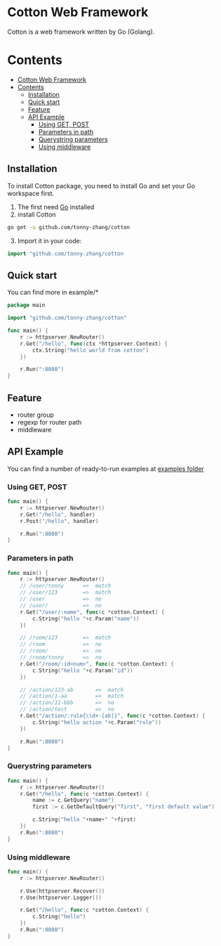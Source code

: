 # Cotton Web Framework
Cotton is a web framework written by Go (Golang).

# Contents
- [Cotton Web Framework](#cotton-web-framework)
- [Contents](#contents)
	- [Installation](#installation)
	- [Quick start](#quick-start)
	- [Feature](#feature)
	- [API Example](#api-example)
		- [Using GET, POST](#using-get-post)
		- [Parameters in path](#parameters-in-path)
		- [Querystring parameters](#querystring-parameters)
		- [Using middleware](#using-middleware)
## Installation
To install Cotton package, you need to install Go and set your Go workspace first.
1. The first need [Go](https://golang.org) installed
2. install Cotton
```sh
go get -u github.com/tonny-zhang/cotton
```
3. Import it in your code:
```go
import "github.com/tonny-zhang/cotton
```

## Quick start
You can find more in example/*

```go
package main

import "github.com/tonny-zhang/cotton"

func main() {
	r := httpserver.NewRouter()
	r.Get("/hello", func(ctx *httpserver.Context) {
		ctx.String("hello world from cotton")
	})

	r.Run(":8080")
}
```
## Feature
* router group
* regexp for router path
* middleware

## API Example
You can find a number of ready-to-run examples at [examples folder](./example)

### Using GET, POST

```go
func main() {
	r := httpserver.NewRouter()
	r.Get("/hello", handler)
	r.Post("/hello", handler)

	r.Run(":8080")
}
```

### Parameters in path
```go
func main() {
	r := httpserver.NewRouter()
	// /user/tonny		=> 	match
	// /user/123 		=> 	match
	// /user			=> 	no
	// /user/			=> 	no
	r.Get("/user/:name", func(c *cotton.Context) {
		c.String("hello "+c.Param("name"))
	})

	// /room/123		=> 	match
	// /room			=> 	no
	// /room/			=> 	no
	// /room/tonny		=> 	no
	r.Get("/room/:id<num>", func(c *cotton.Context) {
		c.String("hello "+c.Param("id"))
	})

	// /action/123-ab		=> 	match
	// /action/1-aa			=> 	match
	// /action/11-bbb		=> 	no
	// /action/test			=> 	no
	r.Get("/action/:rule{\\d+-[ab]}", func(c *cotton.Context) {
		c.String("hello action "+c.Param("rule"))
	})

	r.Run(":8080")
}
```

### Querystring parameters
```go
func main() {
	r := httpserver.NewRouter()
	r.Get("/hello", func(c *cotton.Context) {
		name := c.GetQuery("name")
		first := c.GetDefaultQuery("first", "first default value")

		c.String("hello "+name+" "+first)
	})
	r.Run(":8080")
}
```

### Using middleware
```go
func main() {
	r := httpserver.NewRouter()

	r.Use(httpserver.Recover())
	r.Use(httpserver.Logger())

	r.Get("/hello", func(c *cotton.Context) {
		c.String("hello")
	})
	r.Run(":8080")
}
```
